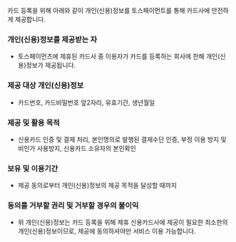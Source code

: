카드 등록을 위해 아래와 같이 개인(신용)정보를 토스페이먼트를 통해 카드사에 안전하게 제공합니다.

### 개인(신용)정보를 제공받는 자
- 토스페이먼츠에 제휴된 카드사 중 이용자가 카드를 등록하는 회사에 한해 개인(신용)정보가 제공됩니다.

### 제공 대상 개인(신용)정보
 - 카드번호, 카드비밀번호 앞2자리, 유효기간, 생년월일

### 제공 및 활용 목적
- 신용카드 인증 및 결제 처리, 본인명의로 발행된 결제수단 인증, 부정 이용 방지 및 비인가 사용방지, 신용카드 소유자의 본인확인

### 보유 및 이용기간
- 제공 동의로부터 개인(신용)정보의 제공 목적을 달성할 때까지

### 동의를 거부할 권리 및 거부할 경우의 불이익
- 위 개인(신용)정보는 카드 등록을 위해 제휴 신용카드사에 제공이 필요한 최소한의 개인(신용)정보이므로, 제공에 동의하셔야만 서비스 이용 가능합니다.
